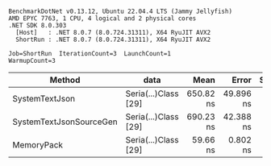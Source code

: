 ```

BenchmarkDotNet v0.13.12, Ubuntu 22.04.4 LTS (Jammy Jellyfish)
AMD EPYC 7763, 1 CPU, 4 logical and 2 physical cores
.NET SDK 8.0.303
  [Host]   : .NET 8.0.7 (8.0.724.31311), X64 RyuJIT AVX2
  ShortRun : .NET 8.0.7 (8.0.724.31311), X64 RyuJIT AVX2

Job=ShortRun  IterationCount=3  LaunchCount=1  
WarmupCount=3  

```
| Method                  | data                 | Mean      | Error     | StdDev   | Min       | Max       | Gen0   | Allocated |
|------------------------ |--------------------- |----------:|----------:|---------:|----------:|----------:|-------:|----------:|
| SystemTextJson          | Seria(...)Class [29] | 650.82 ns | 49.896 ns | 2.735 ns | 648.16 ns | 653.63 ns | 0.0038 |     392 B |
| SystemTextJsonSourceGen | Seria(...)Class [29] | 690.23 ns | 42.388 ns | 2.323 ns | 688.84 ns | 692.92 ns | 0.0048 |     464 B |
| MemoryPack              | Seria(...)Class [29] |  59.66 ns |  0.802 ns | 0.044 ns |  59.63 ns |  59.71 ns | 0.0014 |     120 B |
